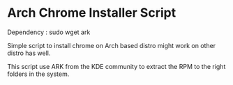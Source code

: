 # Arch Chrome Installer Script

Dependency : sudo wget ark

Simple script to install chrome on Arch based distro might work on other distro has well. 

This script use ARK from the KDE community to extract the RPM to the right folders in the system.




